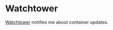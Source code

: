 Watchtower
=========

[Watchtower](https://containrrr.dev/watchtower/) notifies me about container
updates.

